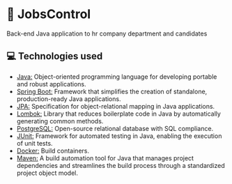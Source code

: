 # 💼 JobsControl
Back-end Java application to hr company department and candidates

## 💻 Technologies used
* [Java:](https://www.java.com/pt-BR/) Object-oriented programming language for developing portable and robust applications.
* [Spring Boot:](https://spring.io/projects/spring-boot) Framework that simplifies the creation of standalone, production-ready Java applications.
* [JPA:](https://spring.io/projects/spring-data-jpa) Specification for object-relational mapping in Java applications.
* [Lombok:](https://projectlombok.org/) Library that reduces boilerplate code in Java by automatically generating common methods.
* [PostgreSQL:](https://www.postgresql.org/) Open-source relational database with SQL compliance.
* [JUnit:](https://junit.org/junit5/) Framework for automated testing in Java, enabling the execution of unit tests.
* [Docker:](https://www.docker.com/) Build containers.
* [Maven:](https://maven.apache.org/index.html) A build automation tool for Java that manages project dependencies and streamlines the build process through a standardized project object model.
